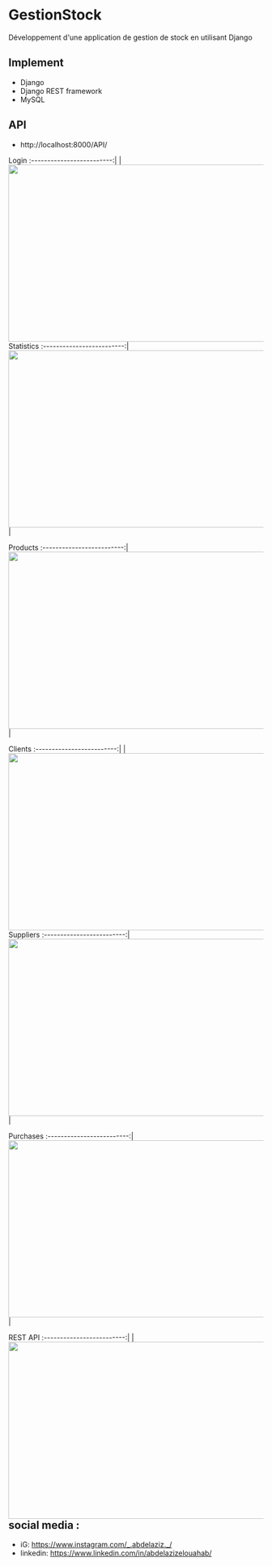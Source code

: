 # GestionStock
Développement d'une application de gestion de stock en utilisant Django

## Implement
- Django
- Django REST framework 
- MySQL

## API
- http://localhost:8000/API/

Login
:-------------------------:|
<img align="left" height="350" width="845" src="https://github.com/MrAbdelaziz/GestionStock-django/blob/master/ScreenShots/login.png"> |

Statistics
:-------------------------:|
<img align="center" height="350" width="845"  src="https://github.com/MrAbdelaziz/GestionStock-django/blob/master/ScreenShots/STATISTICS.png"> |

Products
:-------------------------:|
<img align="center" height="350" width="845"  src="https://github.com/MrAbdelaziz/GestionStock-django/blob/master/ScreenShots/Products.png"> |


Clients
:-------------------------:|
<img align="left" height="350" width="845"  src="https://github.com/MrAbdelaziz/GestionStock-django/blob/master/ScreenShots/clients.png"> |

Suppliers
:-------------------------:|
<img align="center" height="350" width="845"  src="https://github.com/MrAbdelaziz/GestionStock-django/blob/master/ScreenShots/SUPPLIERS.png"> |

Purchases
:-------------------------:|
<img align="center" height="350" width="845"  src="https://github.com/MrAbdelaziz/GestionStock-django/blob/master/ScreenShots/purchases.png"> |


REST API
:-------------------------:|
<img align="left" height="350" width="845" src="https://github.com/MrAbdelaziz/GestionStock-django/blob/master/ScreenShots/RESTAPI.png"> |


## social media :
- iG: https://www.instagram.com/_.abdelaziz._/
- linkedin: https://www.linkedin.com/in/abdelazizelouahab/
